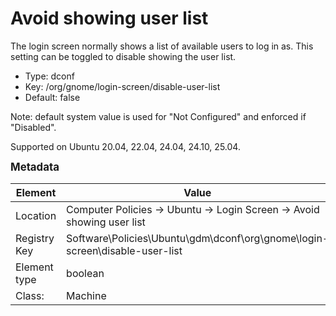 # Avoid showing user list

The login screen normally shows a list of available users to log in as. This setting can be toggled to disable showing the user list.

- Type: dconf
- Key: /org/gnome/login-screen/disable-user-list
- Default: false

Note: default system value is used for "Not Configured" and enforced if "Disabled".

Supported on Ubuntu 20.04, 22.04, 24.04, 24.10, 25.04.



<span style="font-size: larger;">**Metadata**</span>

| Element      | Value            |
| ---          | ---              |
| Location     | Computer Policies -> Ubuntu -> Login Screen -> Avoid showing user list    |
| Registry Key | Software\Policies\Ubuntu\gdm\dconf\org\gnome\login-screen\disable-user-list         |
| Element type | boolean |
| Class:       | Machine       |
